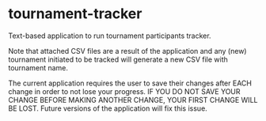 # tournament-tracker
Text-based application to run tournament participants tracker.

Note that attached CSV files are a result of the application and any (new) tournament initiated to be tracked will generate a new CSV file with tournament name.

The current application requires the user to save their changes after EACH change in order to not lose your progress. IF YOU DO NOT SAVE YOUR CHANGE BEFORE MAKING ANOTHER CHANGE, YOUR FIRST CHANGE WILL BE LOST. Future versions of the application will fix this issue.
